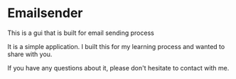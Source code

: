 # Emailsender

This is a gui that is built for email sending process

It is a simple application. I built this for my learning process and wanted to share with you.

If you have any questions about it, please don't hesitate to contact with me.
